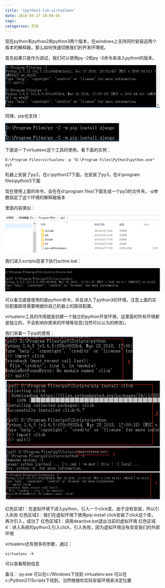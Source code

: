 ```yaml
---
title: '[python]-lib-virtualenv'
date: 2018-04-27 10:00:05
tags:
categories: 历史
---
```


现在python有python2和python3两个版本，在windows上支持同时安装这两个版本的解释器，那么如何快速切换我们的开发环境呢。

<!--more-->

首先如果只是作为调试，我们可以使用py -2和py -3命令来进入python的版本。

![py2-py3-console](py-virtualenv/py2-py3-console.png)

同理，pip也支持：

![pip-console](py-virtualenv/pip-console.png)

下面说一下virtualenv这个工具的使用，看下面的实例：

``` base
D:\Program Files>virtualenv -p "D:\Program Files\Python3\python.exe" py3
```

机器上安装了py2，在c:\python27下面，也安装了py3，在d:\program files\python3下面

现在使用上面的命令，会在在d:\program files\下面生成一个py3的文件夹，-p参数指定了这个环境的解释器版本

里面内容类似：

![py3-virtual](py-virtualenv/py3-virtual.png)

我们进入scripts目录下执行active.bat：

![py3-active](py-virtualenv/py3-active.png)

可以看见直接使用的是python命令，并且进入了python3的环境。注意上面的实际配置路径需要根据你自己机器上的路径配置。

virtualenv工具的作用就是创建一个独立的python开发环境，这里面的所有环境都是独立的，不会影响你原来的环境等信息(当然可以认为的修改)。

我们来看一下pip的使用：
![pip-virtual](py-virtualenv/pip-virtual1.png)
![pip-virtual](py-virtualenv/pip-virtual2.png)
![pip-virtual](py-virtualenv/pip-virtual3.png)
![pip-virtual](py-virtualenv/pip-virtual4.png)

红色区域1：在虚拟环境下进入python，引入一个click库，由于没有安装，所以引入失败
红色区域2：我们在虚拟环境下使用pip install click安装了click这个库，再次引入，成功了
红色区域3：调用deactive.bat退出当前的虚拟环境
红色区域4：进入系统的python3,引入click，引入失败，因为虚拟环境没有改变我们的外部环境

virtualenv还有很多的参数，通过：
```
virtualenv -h
```
可以查看帮助信息

备注：
py.exe 可以在c:/Windows下找到
virtualenv.exe 可以在c:/Python27/Scripts下找到，当然根据你实际安装环境来决定位置
